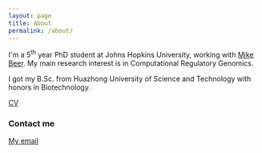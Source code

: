 ```yaml
---
layout: page
title: About
permalink: /about/
---
```


I'm a 5<sup>th</sup> year PhD student at Johns Hopkins University, working with [Mike Beer](https://beerlab.org/index.php?title=Computational_Regulatory_Genomics). My main research interest is in Computational Regulatory Genomics.

I got my B.Sc. from Huazhong University of Science and Technology with honors in Biotechnology.

[CV]()

### Contact me

[My email](mailto:wxi1@jhu.edu)
